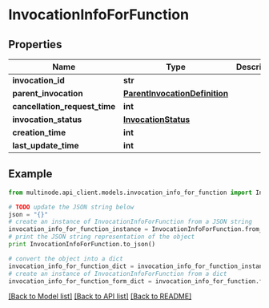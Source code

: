 # InvocationInfoForFunction


## Properties
Name | Type | Description | Notes
------------ | ------------- | ------------- | -------------
**invocation_id** | **str** |  | 
**parent_invocation** | [**ParentInvocationDefinition**](ParentInvocationDefinition.md) |  | 
**cancellation_request_time** | **int** |  | 
**invocation_status** | [**InvocationStatus**](InvocationStatus.md) |  | 
**creation_time** | **int** |  | 
**last_update_time** | **int** |  | 

## Example

```python
from multinode.api_client.models.invocation_info_for_function import InvocationInfoForFunction

# TODO update the JSON string below
json = "{}"
# create an instance of InvocationInfoForFunction from a JSON string
invocation_info_for_function_instance = InvocationInfoForFunction.from_json(json)
# print the JSON string representation of the object
print InvocationInfoForFunction.to_json()

# convert the object into a dict
invocation_info_for_function_dict = invocation_info_for_function_instance.to_dict()
# create an instance of InvocationInfoForFunction from a dict
invocation_info_for_function_form_dict = invocation_info_for_function.from_dict(invocation_info_for_function_dict)
```
[[Back to Model list]](../README.md#documentation-for-models) [[Back to API list]](../README.md#documentation-for-api-endpoints) [[Back to README]](../README.md)


